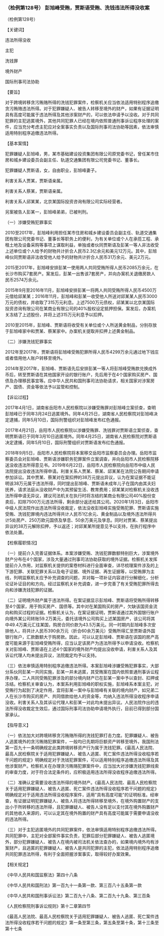 ### （检例第128号） 彭旭峰受贿，贾斯语受贿、洗钱违法所得没收案

（检例第128号）

【关键词】

违法所得没收

主犯

洗钱罪

境外财产

国际刑事司法协助

【要旨】

对于跨境转移贪污贿赂所得的洗钱犯罪案件，检察机关应当依法适用特别程序追缴贪污贿赂违法所得。对于犯罪嫌疑人、被告人转移至境外的财产，如果有证据证明具有高度可能属于违法所得及其他涉案财产的，可以依法申请予以没收。对于共同犯罪的主犯逃匿境外，其他共同犯罪人已经在境内依照普通刑事诉讼程序处理的案件，应当充分考虑主犯应对全案事实负责以及国际刑事司法协助等因素，依法审慎适用特别程序追缴违法所得。

【基本案情】

犯罪嫌疑人彭旭峰，男，某市基础建设投资集团有限公司原党委书记，曾任某市住房和城乡建设委员会副主任、轨道交通集团有限公司党委书记、董事长。

犯罪嫌疑人贾斯语，女，自由职业，彭旭峰妻子。

利害关系人贾某，贾斯语亲属。

利害关系人蔡某，贾斯语亲属。

利害关系人邱某某，北京某国际投资咨询有限公司实际经营者。

另案被告人彭某一，彭旭峰弟弟，已被判刑。

（一）涉嫌受贿犯罪事实

2010至2017年，彭旭峰利用担任某市住房和城乡建设委员会副主任、轨道交通集团有限公司党委书记、董事长等职务上的便利，为有关单位或个人在承揽工程、承租土地及设备采购等事项上谋取利益，单独或者伙同贾斯语及彭某一等人非法收受上述单位或个人给予的财物共计折合人民币2.3亿余元和美元12万元。其中，彭旭峰伙同贾斯语非法收受他人给予的财物共计折合人民币31万余元、美元2万元。

2015至2017年，彭旭峰安排彭某一使用两人共同受贿所得人民币2085万余元，在长沙市购买7套房产。案发后，彭某一出售该7套房产，并向办案机关退缴房款人民币2574万余元。

2015年9月至2016年11月，彭旭峰安排彭某一将两人共同受贿所得人民币4500万元借给邱某某；2016年11月，彭旭峰和彭某一收受他人所送对邱某某人民币3000万元的债权，并收取了315万元利息。上述7500万元债权，邱某某以北京某国际投资咨询有限公司在某商业有限公司的40%股权设定抵押担保。案发后，办案机关冻结了上述股份，并将上述315万元利息予以扣押。

2010至2015年，彭旭峰、贾斯语将收受有关单位或个人所送黄金制品，分别存放于彭旭峰家中和贾某、蔡某家中。办案机关提取并扣押上述黄金制品。

（二）涉嫌洗钱犯罪事实

2012年至2017年，贾斯语将彭旭峰受贿犯罪所得人民币4299万余元通过地下钱庄或者借用他人账户转移至境外。

2014年至2017年，彭旭峰、贾斯语先后安排彭某一等人将彭旭峰受贿款兑换成外币后，转至贾斯语在其他国家开设的银行账户，先后用于在4个国家购买房产、国债及办理移民事宜等。应中华人民共和国刑事司法协助请求，相关国家对涉案房产、国债、资金等依法予以监管和控制。

【诉讼过程】

2017年4月1日，湖南省岳阳市人民检察院以涉嫌受贿罪对彭旭峰立案侦查，查明彭旭峰已于同年3月24日逃匿境外。同年4月25日，湖南省人民检察院对彭旭峰决定逮捕，同年5月10日，国际刑警组织对彭旭峰发布红色通报。

2017年4月21日，岳阳市人民检察院以涉嫌受贿罪、洗钱罪对贾斯语立案侦查，查明贾斯语已于同年3月10日逃匿境外。同年4月25日，湖南省人民检察院对贾斯语决定逮捕，同年5月10日，国际刑警组织对贾斯语发布红色通报。

2018年9月5日，岳阳市人民检察院将本案移交岳阳市监察委员会办理。岳阳市监察委员会对彭旭峰、贾斯语涉嫌职务犯罪案件立案调查，并向岳阳市人民检察院移送没收违法所得意见书。2019年6月22日，岳阳市人民检察院向岳阳市中级人民法院提出没收违法所得申请。利害关系人贾某、蔡某、邱某某在法院公告期间申请参加诉讼。其中贾某、蔡某对在案扣押的38万元提出异议，认为在案证据不能证明该38万元属于违法所得，同时提出彭旭峰、贾斯语未成年儿子在国内由其夫妇抚养，请求法庭从没收财产中为其预留生活、教育费用；邱某某对检察机关没收违法所得申请无异议，建议司法机关在执行时将冻结的某商业有限公司40%股份变卖后，扣除7500万元违法所得，剩余部分返还给其公司。2020年1月3日，岳阳市中级人民法院作出违法所得没收裁定，依法没收彭旭峰实施受贿犯罪、贾斯语实施受贿、洗钱犯罪境内违法所得共计人民币1亿余元、黄金制品以及境外违法所得共计5处房产、250万欧元国债及孳息、50余万美元及孳息。同时对贾某、蔡某提出异议的38万元解除扣押，予以返还；对邱某某所提意见予以支持，在执行程序中依法处置。

【检察履职情况】

（一）提前介入完善证据体系。本案涉嫌受贿、洗钱犯罪数额特别巨大，涉案境外财产分布在4个国家，涉及大量通过刑事司法协助获取的境外证据。检察机关发挥提前介入作用，对监察机关提供的案卷材料进行全面审查，详尽梳理案件涉及的上下游犯罪、关联犯罪关系以及电子证据、境外证据、再生证据等，以受贿罪为主线，列明监察机关应予补充调查的问题，并对每一项补证内容进行分解细化，分析论证补证目的和方向。经过监察机关补充调查，进一步完善了有关受贿犯罪所得去向和涉嫌洗钱犯罪的证据。

（二）证明境外财产属于违法所得。在案证据显示彭旭峰、贾斯语将受贿所得转移至4个国家，用于购买房产、国债等。其中对在某国购买的房产，欠缺该国资金流向和购买过程的证据。检察机关认为，在案证据证明，贾斯语通过其外国银行账户向境外某公司转账59.2万美元，委托该境外公司购买上述某国房产，该公司将其中49.4万美元汇往某国，购房合同价款为43.5万美元。同一时期内彭旭峰多次安排他人，将共计人民币390余万元（折合60余万美元）受贿所得汇至贾斯语外国银行账户，汇款数额大于购房款。因此，可以认定彭旭峰、贾斯语在该国的房产高度可能来源于彭旭峰受贿所得，应当认定该房产为违法所得予以申请没收。检察机关对彭旭峰、贾斯语在上述4个国家的境外财产均提出没收申请，利害关系人及其诉讼代理人均未提出异议，法院裁定均予以支持。

（三）依法审慎适用特别程序追缴违法所得。本案彭旭峰涉嫌受贿犯罪事实，大部分系伙同彭某一共同实施，彭某一并未逃匿，其受贿案在国内依照普通刑事诉讼程序办理，二人共同受贿犯罪涉及的部分境内财产已在彭某一案中予以查封、扣押或冻结。检察机关审查认为，本案系利用彭旭峰的职权实施，彭旭峰系本案主犯，对受贿行为起到了决定作用，宜将彭某一案中与彭旭峰有关联的境内财产，如兄弟二人在长沙市购买的房产、共同借款给他人的资金等，均纳入违法所得没收程序申请没收。利害关系人及其诉讼代理人和彭某一对此均未提出异议。人民法院作出的违法所得没收裁定生效后，通过国际刑事司法协助申请境外执行，目前已得到部分国家承认。

【指导意义】

（一）依法加大对跨境转移贪污贿赂所得的洗钱犯罪打击力度。犯罪嫌疑人、被告人逃匿境外的贪污贿赂犯罪案件，一般均已先期将巨额资产转移至境外，我国刑法第一百九十一条明确规定此类跨境转移资产行为属于洗钱犯罪。《最高人民法院、最高人民检察院关于适用犯罪嫌疑人、被告人逃匿、死亡案件违法所得没收程序若干问题的规定》明确规定对于洗钱犯罪案件，可以适用特别程序追缴违法所得及其他涉案财产。检察机关在办理贪污贿赂犯罪案件中，应当加大对涉嫌洗钱犯罪线索的审查力度，对于符合法定条件的，应积极适用违法所得没收程序追缴违法所得。

（二）准确认定需要没收违法所得的境外财产。《最高人民法院、最高人民检察院关于适用犯罪嫌疑人、被告人逃匿、死亡案件违法所得没收程序若干问题的规定》明确规定对于适用违法所得没收程序案件，适用"具有高度可能"的证明标准。经审查，有证据证明犯罪嫌疑人、被告人将违法所得转移至境外，在境外购置财产的支出小于所转移的违法所得，且犯罪嫌疑人、被告人没有足以支付其在境外购置财产的其他收入来源的，可以认定其在境外购置的财产具有高度可能属于需要申请没收的违法所得。

（三）对于主犯逃匿境外的共同犯罪案件，依法审慎适用特别程序追缴违法所得。共同犯罪中，主犯对全部案件事实负责，犯罪后部分犯罪嫌疑人、被告人逃匿境外，部分犯罪嫌疑人、被告人在境内被司法机关依法查办的，如果境内境外均有涉案财产，且逃匿的犯罪嫌疑人、被告人是共同犯罪的主犯，依法适用特别程序追缴共同犯罪违法所得，有利于全面把握涉案事实，取得较好办案效果。

【相关规定】

《中华人民共和国监察法》第四十八条

《中华人民共和国刑法》第一百九十一条第一款、第三百八十五条第一款

《中华人民共和国刑事诉讼法》第二百九十八条、第二百九十九条、第三百条

《人民检察院刑事诉讼规则》第十二章第四节

《最高人民法院、最高人民检察院关于适用犯罪嫌疑人、被告人逃匿、死亡案件违法所得没收程序若干问题的规定》第一条至第三条，第五条至第十条，第十三条至第十七条
